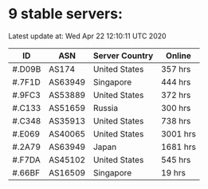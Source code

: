 # 9 stable servers:

Latest update at: Wed Apr 22 12:10:11 UTC 2020

| ID | ASN | Server Country | Online |
| -- | --- | -------------- | ------ |
| #.D09B | AS174 | United States | 357 hrs |
| #.7F1D | AS63949 | Singapore | 444 hrs |
| #.9FC3 | AS53889 | United States | 372 hrs |
| #.C133 | AS51659 | Russia | 300 hrs |
| #.C348 | AS35913 | United States | 738 hrs |
| #.E069 | AS40065 | United States | 3001 hrs |
| #.2A79 | AS63949 | Japan | 1681 hrs |
| #.F7DA | AS45102 | United States | 545 hrs |
| #.66BF | AS16509 | Singapore | 19 hrs |

